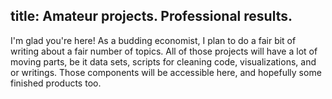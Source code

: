 title: Amateur projects. Professional results.
---

I'm glad you're here! As a budding economist, I plan to do a fair bit of writing about a fair number of topics. All of those projects will have a lot of moving parts, be it data sets, scripts for cleaning code, visualizations, and or writings. Those components will be accessible here, and hopefully some finished products too.
